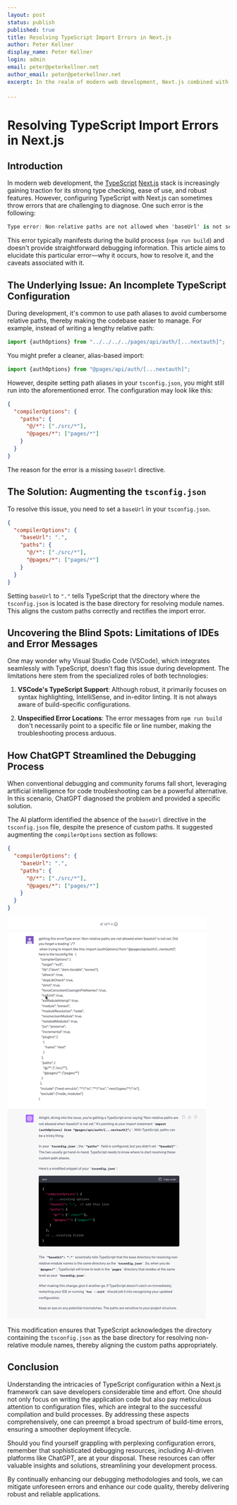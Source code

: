```yaml
---
layout: post
status: publish
published: true
title: Resolving TypeScript Import Errors in Next.js
author: Peter Kellner
display_name: Peter Kellner
login: admin
email: peter@peterkellner.net
author_email: peter@peterkellner.net
excerpt: In the realm of modern web development, Next.js combined with TypeScript offers a potent mix of features. However, even this powerful stack can sometimes throw you for a loop with elusive errors. One such issue pertains to import statements, with TypeScript complaining about missing baseUrl during the build process, but giving no warnings in your IDE. This article delves deep into this specific error, providing insights on why it occurs, how to resolve it, and the intricacies of IDE limitations. Additionally, we explore how AI-driven platforms like ChatGPT can be instrumental in resolving such issues.

---
```

# Resolving TypeScript Import Errors in Next.js

## Introduction

In modern web development, the [TypeScript](https://www.typescriptlang.org/) [Next.js](https://nextjs.org/docs) stack is increasingly gaining traction for its strong type checking, ease of use, and robust features. However, configuring TypeScript with Next.js can sometimes throw errors that are challenging to diagnose. One such error is the following:

```csharp
Type error: Non-relative paths are not allowed when 'baseUrl' is not set. Did you forget a leading './'?
```

This error typically manifests during the build process (`npm run build`) and doesn't provide straightforward debugging information. This article aims to elucidate this particular error—why it occurs, how to resolve it, and the caveats associated with it.

## The Underlying Issue: An Incomplete TypeScript Configuration

During development, it's common to use path aliases to avoid cumbersome relative paths, thereby making the codebase easier to manage. For example, instead of writing a lengthy relative path:

```javascript
import {authOptions} from "../../../../pages/api/auth/[...nextauth]";
```

You might prefer a cleaner, alias-based import:

```javascript
import {authOptions} from "@pages/api/auth/[...nextauth]";
```

However, despite setting path aliases in your `tsconfig.json`, you might still run into the aforementioned error. The configuration may look like this:

```json
{
  "compilerOptions": {
    "paths": {
      "@/*": ["./src/*"],
      "@pages/*": ["pages/*"]
    }
  }
}
```

The reason for the error is a missing `baseUrl` directive.

## The Solution: Augmenting the `tsconfig.json`

To resolve this issue, you need to set a `baseUrl` in your `tsconfig.json`.

```json
{
  "compilerOptions": {
    "baseUrl": ".",  
    "paths": {
      "@/*": ["./src/*"],
      "@pages/*": ["pages/*"]
    }
  }
}
```

Setting `baseUrl` to `"."` tells TypeScript that the directory where the `tsconfig.json` is located is the base directory for resolving module names. This aligns the custom paths correctly and rectifies the import error.

## Uncovering the Blind Spots: Limitations of IDEs and Error Messages

One may wonder why Visual Studio Code (VSCode), which integrates seamlessly with TypeScript, doesn't flag this issue during development. The limitations here stem from the specialized roles of both technologies:

1. **VSCode's TypeScript Support**: Although robust, it primarily focuses on syntax highlighting, IntelliSense, and in-editor linting. It is not always aware of build-specific configurations.

2. **Unspecified Error Locations**: The error messages from `npm run build` don't necessarily point to a specific file or line number, making the troubleshooting process arduous.


## How ChatGPT Streamlined the Debugging Process

When conventional debugging and community forums fall short, leveraging artificial intelligence for code troubleshooting can be a powerful alternative. In this scenario, ChatGPT diagnosed the problem and provided a specific solution.

The AI platform identified the absence of the `baseUrl` directive in the `tsconfig.json` file, despite the presence of custom paths. It suggested augmenting the `compilerOptions` section as follows:

```json
{
  "compilerOptions": {
    "baseUrl": ".",  
    "paths": {
      "@/*": ["./src/*"],
      "@pages/*": ["pages/*"]
    }
  }
}
```

![Screenshot from ChatGPT Session](/blogimages/misc/typescript-errors-chatgpt.png)

This modification ensures that TypeScript acknowledges the directory containing the `tsconfig.json` as the base directory for resolving non-relative module names, thereby aligning the custom paths appropriately.

## Conclusion

Understanding the intricacies of TypeScript configuration within a Next.js framework can save developers considerable time and effort. One should not only focus on writing the application code but also pay meticulous attention to configuration files, which are integral to the successful compilation and build processes. By addressing these aspects comprehensively, one can preempt a broad spectrum of build-time errors, ensuring a smoother deployment lifecycle.

Should you find yourself grappling with perplexing configuration errors, remember that sophisticated debugging resources, including AI-driven platforms like ChatGPT, are at your disposal. These resources can offer valuable insights and solutions, streamlining your development process.

By continually enhancing our debugging methodologies and tools, we can mitigate unforeseen errors and enhance our code quality, thereby delivering robust and reliable applications.